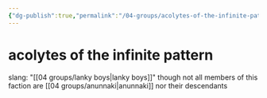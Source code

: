 ```yaml
---
{"dg-publish":true,"permalink":"/04-groups/acolytes-of-the-infinite-pattern/","created":"2024-10-25T12:35:50.715-05:00","updated":"2024-12-27T11:30:50.941-06:00"}
---
```


# acolytes of the infinite pattern
slang: "[[04 groups/lanky boys\|lanky boys]]" though not all members of this faction are [[04 groups/anunnaki\|anunnaki]] nor their descendants